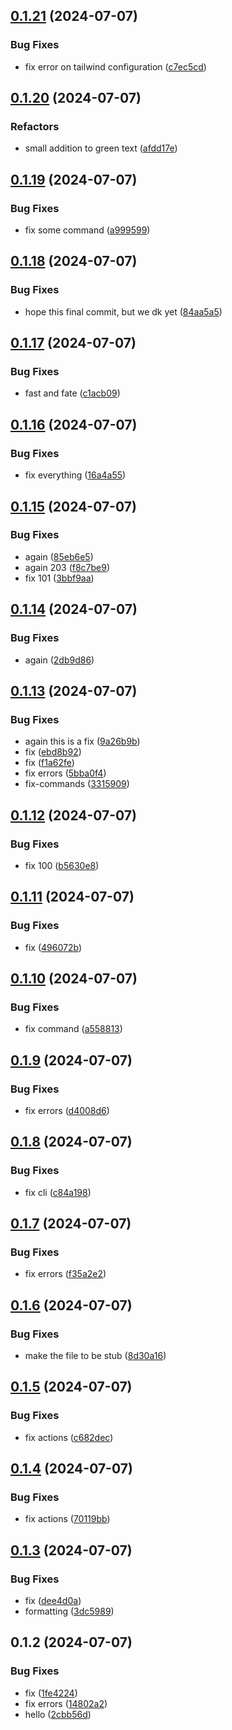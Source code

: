 

## [0.1.21](https://github.com/irsyadadl/d.cli/compare/v0.1.20...v0.1.21) (2024-07-07)


### Bug Fixes

* fix error on tailwind configuration ([c7ec5cd](https://github.com/irsyadadl/d.cli/commit/c7ec5cd351c6ed17d00df926ca28d91ec28a2e38))

## [0.1.20](https://github.com/irsyadadl/d.cli/compare/v0.1.19...v0.1.20) (2024-07-07)


### Refactors

* small addition to green text ([afdd17e](https://github.com/irsyadadl/d.cli/commit/afdd17e1b62750dbb4dd3f576c536e35e7d255d2))

## [0.1.19](https://github.com/irsyadadl/d.cli/compare/v0.1.18...v0.1.19) (2024-07-07)


### Bug Fixes

* fix some command ([a999599](https://github.com/irsyadadl/d.cli/commit/a999599a1d7d853efd586526dff5fe32af5dcc0f))

## [0.1.18](https://github.com/irsyadadl/d.cli/compare/v0.1.17...v0.1.18) (2024-07-07)


### Bug Fixes

* hope this final commit, but we dk yet ([84aa5a5](https://github.com/irsyadadl/d.cli/commit/84aa5a580ed39805d410d8013bf4e5095f075f09))

## [0.1.17](https://github.com/irsyadadl/d.cli/compare/v0.1.16...v0.1.17) (2024-07-07)


### Bug Fixes

* fast and fate ([c1acb09](https://github.com/irsyadadl/d.cli/commit/c1acb09a9ce70b7b443a953245a7d66ddb00e136))

## [0.1.16](https://github.com/irsyadadl/d.cli/compare/v0.1.15...v0.1.16) (2024-07-07)


### Bug Fixes

* fix everything ([16a4a55](https://github.com/irsyadadl/d.cli/commit/16a4a55112c9e0bab7d3ff223059289df754f400))

## [0.1.15](https://github.com/irsyadadl/d.cli/compare/v0.1.14...v0.1.15) (2024-07-07)


### Bug Fixes

* again ([85eb6e5](https://github.com/irsyadadl/d.cli/commit/85eb6e51ebf813f867e2cff17b09c67db6e6e879))
* again 203 ([f8c7be9](https://github.com/irsyadadl/d.cli/commit/f8c7be914f8d1485ddf241dff91e3f87044c2f24))
* fix 101 ([3bbf9aa](https://github.com/irsyadadl/d.cli/commit/3bbf9aae4ab9372698f8c41e9d54a19da387426d))

## [0.1.14](https://github.com/irsyadadl/d.cli/compare/v0.1.13...v0.1.14) (2024-07-07)


### Bug Fixes

* again ([2db9d86](https://github.com/irsyadadl/d.cli/commit/2db9d8612ee1c76e6bfdf221416d42f378711d07))

## [0.1.13](https://github.com/irsyadadl/d.cli/compare/v0.1.12...v0.1.13) (2024-07-07)


### Bug Fixes

* again this is a fix ([9a26b9b](https://github.com/irsyadadl/d.cli/commit/9a26b9b6519426ac9b1290d568ecc1e9ed1be826))
* fix ([ebd8b92](https://github.com/irsyadadl/d.cli/commit/ebd8b92346695cade7e8211c4008ad9b74efbb59))
* fix ([f1a62fe](https://github.com/irsyadadl/d.cli/commit/f1a62fe58100128e53489f9284d9f714e7f56eb1))
* fix errors ([5bba0f4](https://github.com/irsyadadl/d.cli/commit/5bba0f4093e43593e23dd5a3553d5a509c195736))
* fix-commands ([3315909](https://github.com/irsyadadl/d.cli/commit/33159091d7c17ee5ca4fa34fe8e658d264c337bd))

## [0.1.12](https://github.com/irsyadadl/d.cli/compare/v0.1.11...v0.1.12) (2024-07-07)


### Bug Fixes

* fix 100 ([b5630e8](https://github.com/irsyadadl/d.cli/commit/b5630e8ef8806d6136a818bf4b4775c5b407dbb0))

## [0.1.11](https://github.com/irsyadadl/d.cli/compare/v0.1.10...v0.1.11) (2024-07-07)


### Bug Fixes

* fix ([496072b](https://github.com/irsyadadl/d.cli/commit/496072b9d88eb77212e0b9d074dfb5a587280faa))

## [0.1.10](https://github.com/irsyadadl/d.cli/compare/v0.1.9...v0.1.10) (2024-07-07)


### Bug Fixes

* fix command ([a558813](https://github.com/irsyadadl/d.cli/commit/a5588139d90627ad1ead3d07f476cbd2be42a5e5))

## [0.1.9](https://github.com/irsyadadl/d.cli/compare/v0.1.8...v0.1.9) (2024-07-07)


### Bug Fixes

* fix errors ([d4008d6](https://github.com/irsyadadl/d.cli/commit/d4008d6bf82fc3f49984f1cde9086e3915f22533))

## [0.1.8](https://github.com/irsyadadl/d.cli/compare/v0.1.7...v0.1.8) (2024-07-07)


### Bug Fixes

* fix cli ([c84a198](https://github.com/irsyadadl/d.cli/commit/c84a198d46eab9401f8aad9ecdb01951870c4dc9))

## [0.1.7](https://github.com/irsyadadl/d.cli/compare/v0.1.6...v0.1.7) (2024-07-07)


### Bug Fixes

* fix errors ([f35a2e2](https://github.com/irsyadadl/d.cli/commit/f35a2e2e73d82fc439304575565d2a1e6caa6a27))

## [0.1.6](https://github.com/irsyadadl/d.cli/compare/v0.1.5...v0.1.6) (2024-07-07)


### Bug Fixes

* make the file to be stub ([8d30a16](https://github.com/irsyadadl/d.cli/commit/8d30a16277ec658d1373690ade0f6605f0d4fd7f))

## [0.1.5](https://github.com/irsyadadl/d.cli/compare/v0.1.4...v0.1.5) (2024-07-07)


### Bug Fixes

* fix actions ([c682dec](https://github.com/irsyadadl/d.cli/commit/c682dec8894439713b197a03c7a86a31f72f4f72))

## [0.1.4](https://github.com/irsyadadl/d.cli/compare/v0.1.3...v0.1.4) (2024-07-07)


### Bug Fixes

* fix actions ([70119bb](https://github.com/irsyadadl/d.cli/commit/70119bb9d535120598e2a1c44e4315780da9f9ea))

## [0.1.3](https://github.com/irsyadadl/d.cli/compare/v0.1.2...v0.1.3) (2024-07-07)


### Bug Fixes

* fix ([dee4d0a](https://github.com/irsyadadl/d.cli/commit/dee4d0a55ad37c0f33ceac84a81d53823b4358f4))
* formatting ([3dc5989](https://github.com/irsyadadl/d.cli/commit/3dc5989d0615cae7887218bb0a520557657fa187))

## 0.1.2 (2024-07-07)


### Bug Fixes

* fix ([1fe4224](https://github.com/irsyadadl/d.cli/commit/1fe42244e27cd7b822ebc1729749e2f6cb55fd85))
* fix errors ([14802a2](https://github.com/irsyadadl/d.cli/commit/14802a2aedbe5d487dc9993573445a9b704eb1c8))
* hello ([2cbb56d](https://github.com/irsyadadl/d.cli/commit/2cbb56ded15cd9695e9ef9789df0a8f3a0e9753d))
